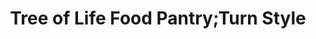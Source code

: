 ---
title: "Tree of Life Food Pantry;Turn Style"
url: /blue-hill/tree-of-life-food-pantry-turn-style/
shop: Gebrauchtwaren
---